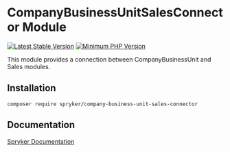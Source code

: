 # CompanyBusinessUnitSalesConnector Module
[![Latest Stable Version](https://poser.pugx.org/spryker/company-business-unit-sales-connector/v/stable.svg)](https://packagist.org/packages/spryker/company-business-unit-sales-connector)
[![Minimum PHP Version](https://img.shields.io/badge/php-%3E%3D%208.1-8892BF.svg)](https://php.net/)

This module provides a connection between CompanyBusinessUnit and Sales modules.

## Installation

```
composer require spryker/company-business-unit-sales-connector
```

## Documentation

[Spryker Documentation](https://docs.spryker.com)
